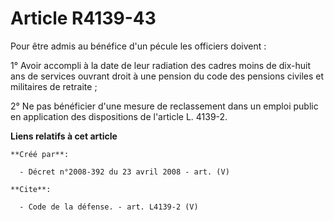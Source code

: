 # Article R4139-43

Pour être admis au bénéfice d'un pécule les officiers doivent : 

1° Avoir accompli à la date de leur radiation des cadres moins de dix-huit ans de services ouvrant droit à une pension du
code des pensions civiles et militaires de retraite ; 

2° Ne pas bénéficier d'une mesure de reclassement dans un emploi public en application des dispositions de l'article L.
4139-2.

**Liens relatifs à cet article**

	**Créé par**:

	  - Décret n°2008-392 du 23 avril 2008 - art. (V)

	**Cite**:

	  - Code de la défense. - art. L4139-2 (V)

